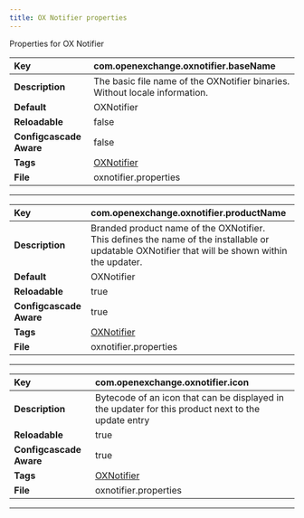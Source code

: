 ```yaml
---
title: OX Notifier properties
---
```


Properties for OX Notifier


| __Key__ | com.openexchange.oxnotifier.baseName |
|:----------------|:--------|
| __Description__ | The basic file name of the OXNotifier binaries. Without locale information.<br> |
| __Default__ | OXNotifier |
| __Reloadable__ | false |
| __Configcascade Aware__ | false |
| __Tags__ | <a href="https://documentation.open-xchange.com/latest/middleware/configuration/tags/OXNotifier.html">OXNotifier</a> |
| __File__ | oxnotifier.properties |

---
| __Key__ | com.openexchange.oxnotifier.productName |
|:----------------|:--------|
| __Description__ | Branded product name of the OXNotifier.<br>This defines the name of the installable or updatable OXNotifier that will be shown within the updater.<br> |
| __Default__ | OXNotifier |
| __Reloadable__ | true |
| __Configcascade Aware__ | true |
| __Tags__ | <a href="https://documentation.open-xchange.com/latest/middleware/configuration/tags/OXNotifier.html">OXNotifier</a> |
| __File__ | oxnotifier.properties |

---
| __Key__ | com.openexchange.oxnotifier.icon |
|:----------------|:--------|
| __Description__ | Bytecode of an icon that can be displayed in the updater for this product next to the update entry<br> |
| __Reloadable__ | true |
| __Configcascade Aware__ | true |
| __Tags__ | <a href="https://documentation.open-xchange.com/latest/middleware/configuration/tags/OXNotifier.html">OXNotifier</a> |
| __File__ | oxnotifier.properties |

---
